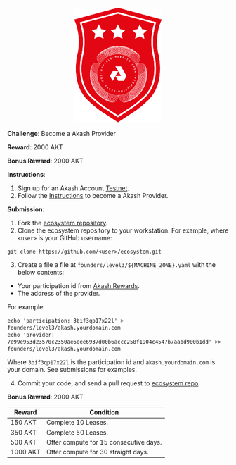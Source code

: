 <p align="center">
<img width="200" src="../../doc/founder3@2x.png">
</p>

**Challenge**: Become a Akash Provider

**Reward**: 2000 AKT

**Bonus Reward**: 2000 AKT

**Instructions**:

1. Sign up for an Akash Account [Testnet](https://akash.network/testnet).
2. Follow the [Instructions](https://docs.akash.network/providers/kube) to become a Akash Provider.

**Submission**:

1. Fork the [ecosystem repository](https://github.com/ovrclk/ecosystem).
2. Clone the ecosystem repository to your workstation. For example, where `<user>` is your GitHub username:

```shell
git clone https://github.com/<user>/ecosystem.git
```

3. Create a file a file at `founders/level3/${MACHINE_ZONE}.yaml` with the below contents:

- Your participation id from [Akash Rewards](https://akash.network/rewards).
- The address of the provider.

For example:

```
echo 'participation: 3bif3qp17x22l' > founders/level3/akash.yourdomain.com
echo 'provider: 7e99e953d23570c2350ae6eee6937d00b6accc258f1904c4547b7aabd900b1dd' >> founders/level3/akash.yourdomain.com
```

Where `3bif3qp17x22l` is the participation id and `akash.yourdomain.com` is your domain. See submissions for examples.

4. Commit your code, and send a pull request to [ecosystem repo](https://github.com/ovrclk/ecosystem).

**Bonus Reward**: 2000 AKT

| Reward | Condition |
| --- | --- |
| 150 AKT | Complete 10 Leases. |
| 350 AKT | Complete 50 Leases. |
| 500 AKT |  Offer compute for 15 consecutive days. |
| 1000 AKT | Offer compute for 30 straight days. |

